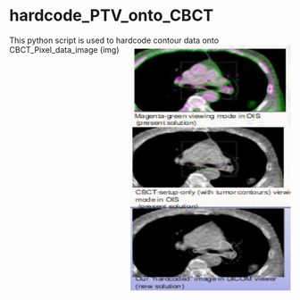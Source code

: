 hardcode_PTV_onto_CBCT
============
This python script is used to hardcode contour data onto CBCT_Pixel_data_image (img)
<img src='https://raw.githubusercontent.com/jaibrat/hardcode_PTV_onto_CBCT/main/demo-imge.JPG' align='right' height='440' width='287' alt="idea in short">
